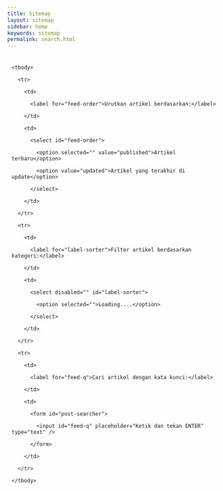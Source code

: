 ```yaml
---
title: Sitemap
layout: sitemap
sidebar: home
keywords: sitemap
permalink: search.html
---
```


<style type='text/css' scoped="">

#table-outer{padding:7px 10px;margin:0 auto}

#table-outer table{width:auto;margin:0 auto;border:none!important;}

#table-outer table td{border:none!important;padding:0!important}

#table-outer form{font:inherit}

#table-outer label{display:block;text-align:right;margin:0 10px 0 0;padding:4px 0 0}

#table-outer select[disabled]{opacity:.4}

#post-searcher{display:block;margin:0;padding:0}

#table-outer input,#table-outer select{width:100%;border:1px solid #dedede;border-radius:5px;margin:0 0 5px;padding:5px;font-family: Roboto,sans-serif!important;font-size:16px!important;font-weight:500!important;text-transform:capitalize!important;outline:0;color:#333!important;-moz-box-sizing:border-box;-webkit-box-sizing:border-box;box-sizing:border-box}

#table-outer select option{min-height:1.4em!important;}

#table-outer input#feed-q{padding:5px 10px!important;}

#feed-container{background:#fff;display:block;clear:both;margin:0;padding:0;list-style:none;overflow:hidden;position:relative;border-top:none}

#feed-container li{list-style:none;margin:0;padding:0;border-top:1px solid #eee;color:#555;width:auto;float:left;display:inline}

#feed-container li .inner{margin:15px 0;height:auto;overflow:hidden;word-wrap:break-word;text-overflow:ellipsis}

#feed-container li a{text-decoration:none;color:#2C2C2C;font-weight:500}

#feed-container li a:hover{text-decoration:none;color:#E94141}

#feed-container li .news-text{margin-top:5px;line-height:1.3em!important}

#feed-container li img{margin:0 15px 5px 0;padding:7px 7px 7px 0;float:left;display:block;width:140px!important;}

#result-desc{margin:0;padding:0;}

#result-desc div,#result-desc span{display:block;margin:0;padding:5px 0 7px;color:#D64D52}

#result-desc div{color:inherit}

#feed-nav{margin:10px 0 30px;text-align:center;font-weight:500}

#feed-nav a,#feed-nav span{border:1px solid #dedede;border-radius:5px;padding:0;color:#757575;text-decoration:none;display:block;height:30px;line-height:32px}

#feed-nav a,#feed-nav span:hover{color:#1B1B1B}

#feed-nav a:active,#feed-nav a:hover{color:#555}

#feed-nav span{cursor:wait}

@media (max-width:600px){#table-outer table{margin:0 auto;width:100%}

#feed-container,#table-outer{margin:0 auto}

#feed-container li .inner{margin:5px auto;height:auto}

#feedContainer li{float:none;display:block;width:auto;height:auto}

#feed-container li .news-text, #feedContainer:after,#feed-container li img{display:none!important}

}

@media (max-width:414px){#table-outer table td{display:block;text-align:center}

#table-outer label{display:block;margin:0;padding:4px 0 0;text-align:center}

#table-outer input, #table-outer select{margin:0 0 10px}

}

</style>

<div id="table-outer">

  <table>

    <tbody>

      <tr>

        <td>

          <label for="feed-order">Urutkan artikel berdasarkan:</label>

        </td>

        <td>

          <select id="feed-order">

            <option selected="" value="published">Artikel terbaru</option>

            <option value="updated">Artikel yang terakhir di update</option>

          </select>

        </td>

      </tr>

      <tr>

        <td>

          <label for="label-sorter">Filter artikel berdasarkan kategori:</label>

        </td>

        <td>

          <select disabled="" id="label-sorter">

            <option selected="">Loading....</option>

          </select>

        </td>

      </tr>

      <tr>

        <td>

          <label for="feed-q">Cari artikel dengan kata kunci:</label>

        </td>

        <td>

          <form id="post-searcher">

            <input id="feed-q" placeholder="Ketik dan tekan ENTER" type="text" />

          </form>

        </td>

      </tr>

    </tbody>

  </table>

</div>

<br />

<header id="result-desc"></header>

<br />

<ul id="feed-container"></ul>

<div id="feed-nav">

</div>



<script type='text/javaScript'>

document.write;var loadToc,loadCategories,_toc={init:function(){var cfg={homePage:window.location.origin,maxResults:10,numChars:270,thumbWidth:140,thumbHeight:95,navText:"Tampilkan artikel selanjutnya &#9660;",resetToc:"Kembali ke Awal",noImage:"//2.bp.blogspot.com/-ex3V86fj4dQ/UrCQQa4cLsI/AAAAAAAAFdA/j2FCTmGOrog/s1100/no-thumbnail.png",loading:"<span>Memuat...</span>",counting:"<div>Memuat artikel...</div>",searching:"<span>Mencari...</span>"},w=window,d=document,el=function(id){return d.getElementById(id);},o={a:el('feed-order'),b:el('label-sorter').parentNode,c:el('post-searcher'),d:el('feed-q'),e:el('result-desc'),f:el('feed-container'),g:el('feed-nav'),h:d.getElementsByTagName('head')[0],i:0,j:null,k:'published',l:0,m:""},fn={a:function(){old=el('temporer-script');old.parentNode.removeChild(old);},b:function(param){var script=d.createElement('script');script.type="text/javascript";script.id="temporer-script";script.src=param;if(el('temporer-script'))fn.a();o.h.appendChild(script);},c:function(mode,tag,order){o.i++;o.e.innerHTML=cfg.counting;o.g.innerHTML=cfg[mode==1?"searching":"loading"];if(mode===0){fn.b(tag!==null?cfg.homePage+'/feeds/posts/summary/-/'+ tag+'?alt=json-in-script&start-index='+((o.i*cfg.maxResults)+ 1)+'&max-results='+ cfg.maxResults+'&orderby='+ order+'&callback=loadToc':cfg.homePage+'/feeds/posts/summary?alt=json-in-script&start-index='+((o.i*cfg.maxResults)+ 1)+'&max-results='+ cfg.maxResults+'&orderby='+ order+'&callback=loadToc');}else if(mode==1){fn.b(cfg.homePage+'/feeds/posts/summary?alt=json-in-script&start-index='+((o.i*cfg.maxResults)+ 1)+'&max-results='+ cfg.maxResults+'&q='+ tag+'&orderby='+ order+'&callback=loadToc');}

o.j=(tag!==null)?tag:null;o.l=mode;o.a.disabled=true;o.b.children[0].disabled=true;},d:function(json){var _h;o.g.innerHTML="";o.e.innerHTML=o.l==1?'<span>Hasil penelusuran untuk kata kunci <b>&#8220;'+ o.m+'&#8221;</b> ('+ json.feed.openSearch$totalResults.$t+' Hasil)</span>':'<div>Total: '+ json.feed.openSearch$totalResults.$t+' Artikel</div>';if("entry"in json.feed){var a=json.feed.entry,b,c,_d,e="0 Komentar",f="",g;for(var i=0;i<cfg.maxResults;i++){if(i==a.length)break;b=a[i].title.$t;_d=("summary"in a[i])?a[i].summary.$t.replace(/<br ?\/?>/ig," ").replace(/<(.*?)>/g,"").replace(/<iframe/ig,"").substring(0,cfg.numChars):"";g=("media$thumbnail"in a[i])?a[i].media$thumbnail.url.replace(/.*?:\/\//g , "//").replace(/\/s[0-9]+\-c/,"\/s"+ cfg.thumbWidth+""):cfg.noImage.replace(/\/s[0-9]+\-c/,"\/s"+ cfg.thumbWidth+"");for(var j=0,jen=a[i].link.length;j<jen;j++){c=(a[i].link[j].rel=="alternate")?a[i].link[j].href:"#";}

for(var k=0,ken=a[i].link.length;k<ken;k++){if(a[i].link[k].rel=="replies"&&a[i].link[k].type=="text/html"){e=a[i].link[k].title;break;}}

_h=d.createElement('li');_h.innerHTML='<div class="inner"><img style="width:'+ cfg.thumbWidth+'px;height:'+ cfg.thumbHeight+'px;" src="'+ g+'" alt="'+ b+'"><a class="toc-title" href="'+ c+'" target="_blank" title="'+ b+'">'+ b+'</a><div class="news-text">'+ _d+'&hellip;<br style="clear:both;"></div></div>';o.f.appendChild(_h);}

_h=d.createElement('a');_h.href='#load-more';_h.innerHTML=cfg.navText;_h.onclick=function(){fn.c(o.l,o.j,o.k);return false;};}else{_h=d.createElement('a');_h.href='#reset-content';_h.innerHTML=cfg.resetToc;_h.onclick=function(){o.i=-1;o.e.innerHTML=cfg.counting;o.f.innerHTML="";fn.c(0,null,'published');o.a.innerHTML=o.a.innerHTML;o.b.children[0].innerHTML=o.b.children[0].innerHTML;return false;};}

o.g.appendChild(_h);o.a.disabled=false;o.b.children[0].disabled=false;},e:function(json){var a=json.feed.category,b='<select id="label-sorter"><option value="" selected disabled>Pilih Kategori...</option>';for(var i=0,len=a.length;i<len;i++){b+='<option value="'+ encodeURIComponent(a[i].term).replace(/%20/g, " ")+'">'+ encodeURIComponent(a[i].term).replace(/%20/g, " ")+'</option>';}

b+='</select>';o.b.innerHTML=b;o.b.children[0].onchange=function(){o.i=-1;o.f.innerHTML="";o.g.innerHTML=cfg.loading;fn.c(0,this.value,o.k);};}};loadToc=fn.d;loadCategories=fn.e;fn.b(cfg.homePage+'/feeds/posts/summary?alt=json-in-script&start-index='+(o.i+ 1)+'&max-results='+ cfg.maxResults+'&orderby=published&callback=loadToc');fn.b(cfg.homePage+'/feeds/posts/summary?alt=json-in-script&max-results=0&orderby=published&callback=loadCategories');o.a.onchange=function(){o.i=-1;o.f.innerHTML="";o.g.innerHTML=cfg.counting;o.b.children[0].innerHTML=o.b.children[0].innerHTML;fn.c(0,null,this.value);o.k=this.value;};o.c.onsubmit=function(){o.i=-1;o.f.innerHTML="";o.m=o.d.value;fn.c(1,o.d.value,o.k);return false;};}};_toc.init();

</script>
